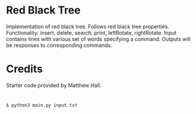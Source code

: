 # Red Black Tree
Implementation of red black tree. Follows red black tree properties. Functionality: insert, delete, search, print, leftRotate, rightRotate. Input contains lines with various set of words specifying a command. Outputs will be responses to corresponding commands.

# Credits
Starter code provided by Matthew Hall.

#
```
$ python3 main.py input.txt
```
